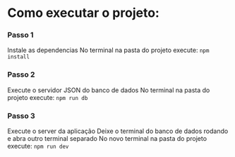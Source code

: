 # Como executar o projeto:

### Passo 1
Instale as dependencias
No terminal na pasta do projeto execute: `npm install`

### Passo 2
Execute o servidor JSON do banco de dados
No terminal na pasta do projeto execute: `npm run db`

### Passo 3
Execute o server da aplicação
Deixe o terminal do banco de dados rodando e abra outro terminal separado
No novo terminal na pasta do projeto execute: `npm run dev`
